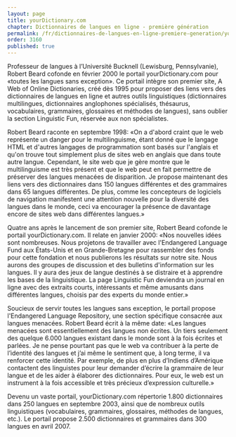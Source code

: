 ```yaml
---
layout: page
title: yourDictionary.com
chapter: Dictionnaires de langues en ligne - première génération
permalink: /fr/dictionnaires-de-langues-en-ligne-premiere-generation/yourdictionary-com/
order: 3160
published: true
---
```

<p>Professeur de langues à l’Université Bucknell (Lewisburg, Pennsylvanie), Robert Beard cofonde en février 2000 le portail yourDictionary.com pour «toutes les langues sans exception». Ce portail intègre son premier site, A Web of Online Dictionaries, créé dès 1995 pour proposer des liens vers des dictionnaires de langues en ligne et autres outils linguistiques (dictionnaires multilingues, dictionnaires anglophones spécialisés, thésaurus, vocabulaires, grammaires, glossaires et méthodes de langues), sans oublier la section Linguistic Fun, réservée aux non spécialistes.</p>

<p>Robert Beard raconte en septembre 1998: «On a d'abord craint que le web représente un danger pour le multilinguisme, étant donné que le langage HTML et d'autres langages de programmation sont basés sur l'anglais et qu'on trouve tout simplement plus de sites web en anglais que dans toute autre langue. Cependant, le site web que je gère montre que le multilinguisme est très présent et que le web peut en fait permettre de préserver des langues menacées de disparition. Je propose maintenant des liens vers des dictionnaires dans 150 langues différentes et des grammaires dans 65 langues différentes. De plus, comme les concepteurs de logiciels de navigation manifestent une attention nouvelle pour la diversité des langues dans le monde, ceci va encourager la présence de davantage encore de sites web dans différentes langues.»</p>

<p>Quatre ans après le lancement de son premier site, Robert Beard cofonde le portail yourDictionary.com. Il relate en janvier 2000: «Nos nouvelles idées sont nombreuses. Nous projetons de travailler avec l'Endangered Language Fund aux États-Unis et en Grande-Bretagne pour rassembler des fonds pour cette fondation et nous publierons les résultats sur notre site. Nous aurons des groupes de discussion et des bulletins d'information sur les langues. Il y aura des jeux de langue destinés à se distraire et à apprendre les bases de la linguistique. La page Linguistic Fun deviendra un journal en ligne avec des extraits courts, intéressants et même amusants dans différentes langues, choisis par des experts du monde entier.»</p>

<p>Soucieux de servir toutes les langues sans exception, le portail propose l'Endangered Language Repository, une section spécifique consacrée aux langues menacées. Robert Beard écrit à la même date: «Les langues menacées sont essentiellement des langues non écrites. Un tiers seulement des quelque 6.000 langues existant dans le monde sont à la fois écrites et parlées. Je ne pense pourtant pas que le web va contribuer à la perte de l’identité des langues et j’ai même le sentiment que, à long terme, il va renforcer cette identité. Par exemple, de plus en plus d’Indiens d’Amérique contactent des linguistes pour leur demander d’écrire la grammaire de leur langue et de les aider à élaborer des dictionnaires. Pour eux, le web est un instrument à la fois accessible et très précieux d’expression culturelle.»</p>

<p>Devenu un vaste portail, yourDictionary.com répertorie 1.800 dictionnaires dans 250 langues en septembre 2003, ainsi que de nombreux outils linguistiques (vocabulaires, grammaires, glossaires, méthodes de langues, etc.). Le portail propose 2.500 dictionnaires et grammaires dans 300 langues en avril 2007.</p>